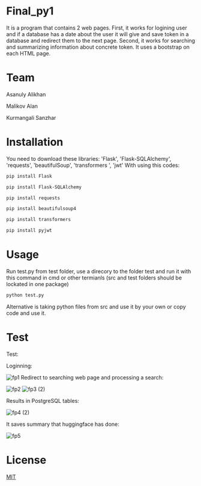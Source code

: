 # Final_py1

It is a program that contains 2 web pages. First, it works for logining user and if a database has a date about the user it will give and save token in a database and redirect them to the next page. Second, it works for searching and summarizing information about concrete token. It uses a bootstrap on each HTML page.

# Team

Asanuly Alikhan

Malikov Alan

Kurmangali Sanzhar

# Installation
You need to download these libraries: 'Flask', 'Flask-SQLAlchemy', 'requests', 'beautifulSoup', 'transformers ', 'jwt'
With using this codes:
```bash
pip install Flask
```
```bash
pip install Flask-SQLAlchemy
```
```bash
pip install requests 
```
```bash
pip install beautifulsoup4
```
```bash
pip install transformers
```
```bash
pip install pyjwt
```
# Usage
Run test.py from test folder, use a direcory to the folder test and run it with this command in cmd or other termianls (src and test folders should be lockated in one package)
``` bash
python test.py
```
Alternative is taking python files from src and use it by your own or copy code and use it.
# Test
Test:

Loginning:

![fp1](https://user-images.githubusercontent.com/77801087/142907646-9f50ec1d-d58f-4a61-b1b2-cddfc771cfc2.jpg)
Redirect to searching web page and processing a search:

![fp2](https://user-images.githubusercontent.com/77801087/142907977-920390d1-7d9c-4ca7-9017-955e4678ab08.jpg)
![fp3 (2)](https://user-images.githubusercontent.com/77801087/142908113-136ffcee-1692-4b5a-b1fa-6501ecfad5a6.jpg)

Results in PostgreSQL tables:

![fp4 (2)](https://user-images.githubusercontent.com/77801087/142911630-b1909c35-a8f8-4461-901c-f476c8434ec1.jpg)

It saves summary that huggingface has done:

![fp5](https://user-images.githubusercontent.com/77801087/142913691-d0162123-9b89-4f29-8472-aec0867eff53.jpg)

# License
[MIT](https://choosealicense.com/licenses/mit/)
